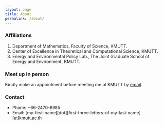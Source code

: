 ```yaml
---
layout: page
title: About
permalink: /about/
---
```


### Affiliations
1. Department of Mathematics, Faculty of Science, KMUTT.
1. Center of Excellence in Theoretical and Computational Science, KMUTT.
1. Energy and Environmental Policy Lab., The Joint Graduate School of Energy and Environment, KMUTT.

### Meet up in person
Kindly make an appointment before meeting me at KMUTT by [email](#Contact).

### Contact
- Phone: +66-2470-8985
- Email: \[my-first-name\]\[dot\]\[first-three-letters-of-my-last-name\]\[at\]kmutt.ac.th
